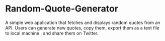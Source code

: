 # Random-Quote-Generator
A simple web application that fetches and displays random quotes from an API. Users can generate new quotes, copy them, export them as a text file to local machine , and share them on Twitter.
